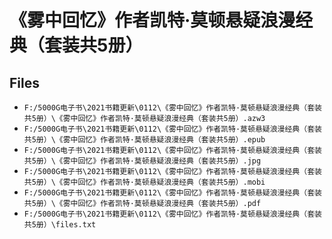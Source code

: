 # 《雾中回忆》作者凯特·莫顿悬疑浪漫经典（套装共5册）

## Files

- `F:/5000G电子书\2021书籍更新\0112\《雾中回忆》作者凯特·莫顿悬疑浪漫经典（套装共5册）\《雾中回忆》作者凯特·莫顿悬疑浪漫经典（套装共5册）.azw3`
- `F:/5000G电子书\2021书籍更新\0112\《雾中回忆》作者凯特·莫顿悬疑浪漫经典（套装共5册）\《雾中回忆》作者凯特·莫顿悬疑浪漫经典（套装共5册）.epub`
- `F:/5000G电子书\2021书籍更新\0112\《雾中回忆》作者凯特·莫顿悬疑浪漫经典（套装共5册）\《雾中回忆》作者凯特·莫顿悬疑浪漫经典（套装共5册）.jpg`
- `F:/5000G电子书\2021书籍更新\0112\《雾中回忆》作者凯特·莫顿悬疑浪漫经典（套装共5册）\《雾中回忆》作者凯特·莫顿悬疑浪漫经典（套装共5册）.mobi`
- `F:/5000G电子书\2021书籍更新\0112\《雾中回忆》作者凯特·莫顿悬疑浪漫经典（套装共5册）\《雾中回忆》作者凯特·莫顿悬疑浪漫经典（套装共5册）.pdf`
- `F:/5000G电子书\2021书籍更新\0112\《雾中回忆》作者凯特·莫顿悬疑浪漫经典（套装共5册）\files.txt`

